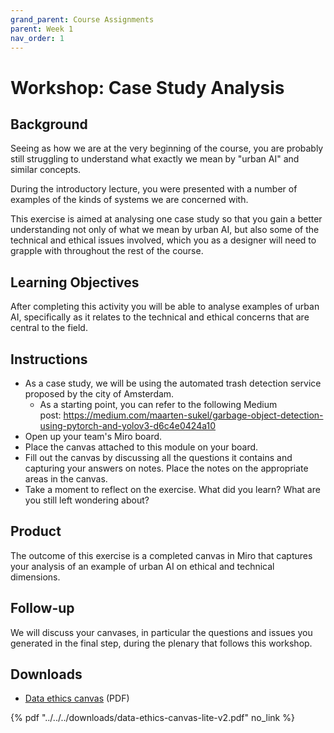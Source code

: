 ```yaml
---
grand_parent: Course Assignments
parent: Week 1
nav_order: 1
---
```


# Workshop: Case Study Analysis

## Background

Seeing as how we are at the very beginning of the course, you are probably still struggling to understand what exactly we mean by "urban AI" and similar concepts.

During the introductory lecture, you were presented with a number of examples of the kinds of systems we are concerned with.

This exercise is aimed at analysing one case study so that you gain a better understanding not only of what we mean by urban AI, but also some of the technical and ethical issues involved, which you as a designer will need to grapple with throughout the rest of the course.

## Learning Objectives

After completing this activity you will be able to analyse examples of urban AI, specifically as it relates to the technical and ethical concerns that are central to the field.

## Instructions

-   As a case study, we will be using the automated trash detection service proposed by the city of Amsterdam.
    -   As a starting point, you can refer to the following Medium post: <https://medium.com/maarten-sukel/garbage-object-detection-using-pytorch-and-yolov3-d6c4e0424a10>
-   Open up your team's Miro board.
-   Place the canvas attached to this module on your board.
-   Fill out the canvas by discussing all the questions it contains and capturing your answers on notes. Place the notes on the appropriate areas in the canvas.
-   Take a moment to reflect on the exercise. What did you learn? What are you still left wondering about?

## Product

The outcome of this exercise is a completed canvas in Miro that captures your analysis of an example of urban AI on ethical and technical dimensions.

## Follow-up

We will discuss your canvases, in particular the questions and issues you generated in the final step, during the plenary that follows this workshop.

## Downloads

- [Data ethics canvas](../../../downloads/data-ethics-canvas-lite-v2.pdf) (PDF)

{% pdf "../../../downloads/data-ethics-canvas-lite-v2.pdf" no_link %}